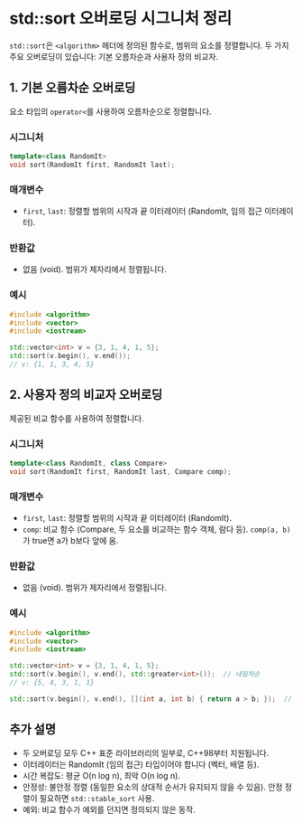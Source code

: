 # std::sort 오버로딩 시그니처 정리

`std::sort`은 `<algorithm>` 헤더에 정의된 함수로, 범위의 요소를 정렬합니다. 두 가지 주요 오버로딩이 있습니다: 기본 오름차순과 사용자 정의 비교자.

## 1. 기본 오름차순 오버로딩
요소 타입의 `operator<`를 사용하여 오름차순으로 정렬합니다.

### 시그니처
```cpp
template<class RandomIt>
void sort(RandomIt first, RandomIt last);
```

### 매개변수
- `first`, `last`: 정렬할 범위의 시작과 끝 이터레이터 (RandomIt, 임의 접근 이터레이터).

### 반환값
- 없음 (void). 범위가 제자리에서 정렬됩니다.

### 예시
```cpp
#include <algorithm>
#include <vector>
#include <iostream>

std::vector<int> v = {3, 1, 4, 1, 5};
std::sort(v.begin(), v.end());
// v: {1, 1, 3, 4, 5}
```

## 2. 사용자 정의 비교자 오버로딩
제공된 비교 함수를 사용하여 정렬합니다.

### 시그니처
```cpp
template<class RandomIt, class Compare>
void sort(RandomIt first, RandomIt last, Compare comp);
```

### 매개변수
- `first`, `last`: 정렬할 범위의 시작과 끝 이터레이터 (RandomIt).
- `comp`: 비교 함수 (Compare, 두 요소를 비교하는 함수 객체, 람다 등). `comp(a, b)`가 true면 a가 b보다 앞에 옴.

### 반환값
- 없음 (void). 범위가 제자리에서 정렬됩니다.

### 예시
```cpp
#include <algorithm>
#include <vector>
#include <iostream>

std::vector<int> v = {3, 1, 4, 1, 5};
std::sort(v.begin(), v.end(), std::greater<int>());  // 내림차순
// v: {5, 4, 3, 1, 1}

std::sort(v.begin(), v.end(), [](int a, int b) { return a > b; });  // 람다로 내림차순
```

## 추가 설명
- 두 오버로딩 모두 C++ 표준 라이브러리의 일부로, C++98부터 지원됩니다.
- 이터레이터는 RandomIt (임의 접근) 타입이어야 합니다 (벡터, 배열 등).
- 시간 복잡도: 평균 O(n log n), 최악 O(n log n).
- 안정성: 불안정 정렬 (동일한 요소의 상대적 순서가 유지되지 않을 수 있음). 안정 정렬이 필요하면 `std::stable_sort` 사용.
- 예외: 비교 함수가 예외를 던지면 정의되지 않은 동작.
